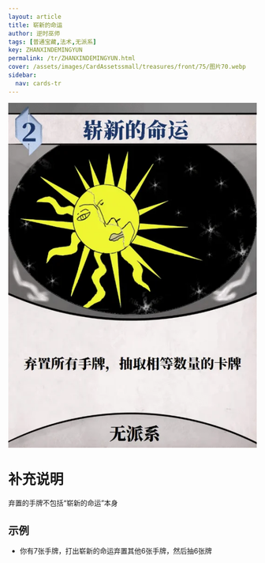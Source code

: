 ```yaml
---
layout: article
title: 崭新的命运
author: 逆时巫师
tags: [普通宝藏,法术,无派系]
key: ZHANXINDEMINGYUN
permalink: /tr/ZHANXINDEMINGYUN.html
cover: /assets/images/CardAssetssmall/treasures/front/75/图片70.webp
sidebar:
  nav: cards-tr
---
```

![](/assets/images/CardAssets/treasures/front/75/图片70.webp)

# 补充说明
弃置的手牌不包括“崭新的命运”本身


## 示例
* 你有7张手牌，打出崭新的命运弃置其他6张手牌，然后抽6张牌